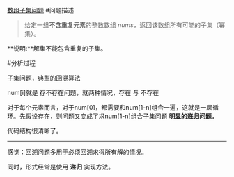 [数组子集问题](https://leetcode-cn.com/problems/subsets/)
#问题描述

>给定一组**不含重复元素**的整数数组 _nums_，返回该数组所有可能的子集（幂集）。

**说明:**解集不能包含重复的子集。

#分析过程

子集问题，典型的回溯算法

num[i]就是 存不存在问题，就两种情况，存在 与 不存在

对于每个元素而言，对于num[0]，都需要和num[1-n]组合一遍，这就是一层循环。先假设存在，则问题又变成了求num[1-n]组合子集问题 **明显的递归问题。**

代码结构很清晰了。

***

感觉：回溯问题多用于必须回溯求得所有解的情况。

同时，形式经常是使用 **递归** 实现方法。

